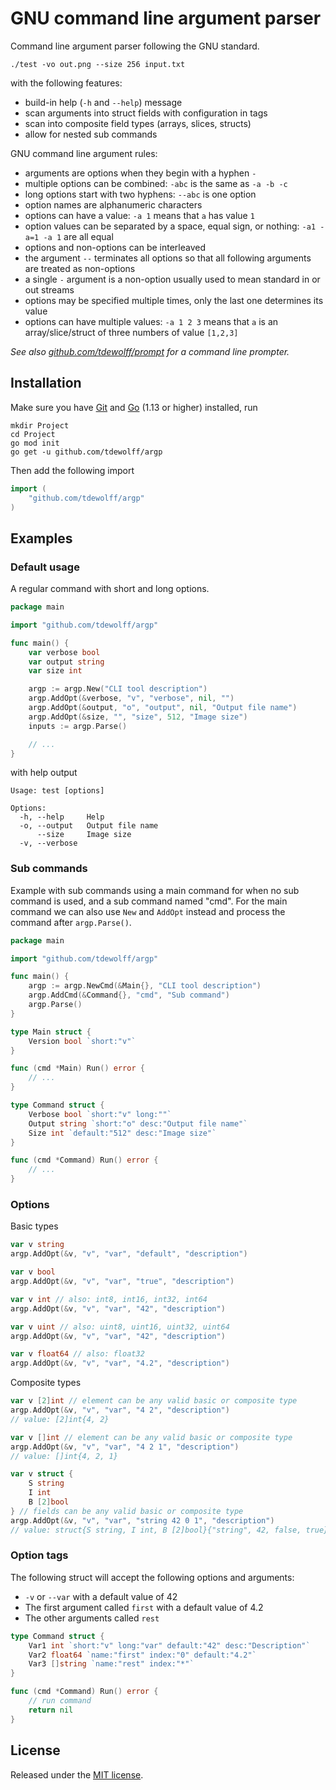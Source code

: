 # GNU command line argument parser
Command line argument parser following the GNU standard.

    ./test -vo out.png --size 256 input.txt

with the following features:

- build-in help (`-h` and `--help`) message
- scan arguments into struct fields with configuration in tags
- scan into composite field types (arrays, slices, structs)
- allow for nested sub commands

GNU command line argument rules:

- arguments are options when they begin with a hyphen `-`
- multiple options can be combined: `-abc` is the same as `-a -b -c`
- long options start with two hyphens: `--abc` is one option
- option names are alphanumeric characters
- options can have a value: `-a 1` means that `a` has value `1`
- option values can be separated by a space, equal sign, or nothing: `-a1 -a=1 -a 1` are all equal
- options and non-options can be interleaved
- the argument `--` terminates all options so that all following arguments are treated as non-options
- a single `-` argument is a non-option usually used to mean standard in or out streams
- options may be specified multiple times, only the last one determines its value
- options can have multiple values: `-a 1 2 3` means that `a` is an array/slice/struct of three numbers of value `[1,2,3]`

*See also [github.com/tdewolff/prompt](https://github.com/tdewolff/prompt) for a command line prompter.*

## Installation
Make sure you have [Git](https://git-scm.com/) and [Go](https://golang.org/dl/) (1.13 or higher) installed, run
```
mkdir Project
cd Project
go mod init
go get -u github.com/tdewolff/argp
```

Then add the following import
``` go
import (
    "github.com/tdewolff/argp"
)
```

## Examples
### Default usage
A regular command with short and long options.

```go
package main

import "github.com/tdewolff/argp"

func main() {
    var verbose bool
    var output string
    var size int

    argp := argp.New("CLI tool description")
    argp.AddOpt(&verbose, "v", "verbose", nil, "")
    argp.AddOpt(&output, "o", "output", nil, "Output file name")
    argp.AddOpt(&size, "", "size", 512, "Image size")
    inputs := argp.Parse()

    // ...
}
```

with help output

```
Usage: test [options]

Options:
  -h, --help     Help
  -o, --output   Output file name
      --size     Image size
  -v, --verbose
```

### Sub commands
Example with sub commands using a main command for when no sub command is used, and a sub command named "cmd". For the main command we can also use `New` and `AddOpt` instead and process the command after `argp.Parse()`.

```go
package main

import "github.com/tdewolff/argp"

func main() {
    argp := argp.NewCmd(&Main{}, "CLI tool description")
    argp.AddCmd(&Command{}, "cmd", "Sub command")
    argp.Parse()
}

type Main struct {
    Version bool `short:"v"`
}

func (cmd *Main) Run() error {
    // ...
}

type Command struct {
    Verbose bool `short:"v" long:""`
    Output string `short:"o" desc:"Output file name"`
    Size int `default:"512" desc:"Image size"`
}

func (cmd *Command) Run() error {
    // ...
}
```

### Options
Basic types
```go
var v string
argp.AddOpt(&v, "v", "var", "default", "description")

var v bool
argp.AddOpt(&v, "v", "var", "true", "description")

var v int // also: int8, int16, int32, int64
argp.AddOpt(&v, "v", "var", "42", "description")

var v uint // also: uint8, uint16, uint32, uint64
argp.AddOpt(&v, "v", "var", "42", "description")

var v float64 // also: float32
argp.AddOpt(&v, "v", "var", "4.2", "description")
```

Composite types
```go
var v [2]int // element can be any valid basic or composite type
argp.AddOpt(&v, "v", "var", "4 2", "description")
// value: [2]int{4, 2}

var v []int // element can be any valid basic or composite type
argp.AddOpt(&v, "v", "var", "4 2 1", "description")
// value: []int{4, 2, 1}

var v struct {
    S string
    I int
    B [2]bool
} // fields can be any valid basic or composite type
argp.AddOpt(&v, "v", "var", "string 42 0 1", "description")
// value: struct{S string, I int, B [2]bool}{"string", 42, false, true}
```

### Option tags
The following struct will accept the following options and arguments:
- `-v` or `--var` with a default value of 42
- The first argument called `first` with a default value of 4.2
- The other arguments called `rest`

```go
type Command struct {
    Var1 int `short:"v" long:"var" default:"42" desc:"Description"`
    Var2 float64 `name:"first" index:"0" default:"4.2"`
    Var3 []string `name:"rest" index:"*"`
}

func (cmd *Command) Run() error {
    // run command
    return nil
}
```

## License
Released under the [MIT license](LICENSE.md).
